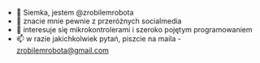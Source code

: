 - 👋 Siemka, jestem @zrobilemrobota
- 👀 znacie mnie pewnie z przeróżnych socialmedia
- 🌱 interesuje się mikrokontrolerami i szeroko pojętym programowaniem
- 📫 w razie jakichkolwiek pytań, piszcie na maila - zrobilemrobota@gmail.com

<!---
zrobilemrobota/zrobilemrobota is a ✨ special ✨ repository because its `README.md` (this file) appears on your GitHub profile.
You can click the Preview link to take a look at your changes.
--->
